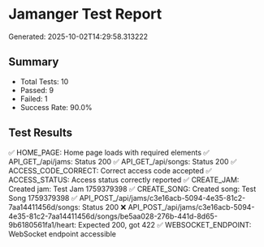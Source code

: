 
# Jamanger Test Report
Generated: 2025-10-02T14:29:58.313222

## Summary
- Total Tests: 10
- Passed: 9
- Failed: 1
- Success Rate: 90.0%

## Test Results
✅ HOME_PAGE: Home page loads with required elements
✅ API_GET_/api/jams: Status 200
✅ API_GET_/api/songs: Status 200
✅ ACCESS_CODE_CORRECT: Correct access code accepted
✅ ACCESS_STATUS: Access status correctly reported
✅ CREATE_JAM: Created jam: Test Jam 1759379398
✅ CREATE_SONG: Created song: Test Song 1759379398
✅ API_POST_/api/jams/c3e16acb-5094-4e35-81c2-7aa14411456d/songs: Status 200
❌ API_POST_/api/jams/c3e16acb-5094-4e35-81c2-7aa14411456d/songs/be5aa028-276b-441d-8d65-9b6180561fa1/heart: Expected 200, got 422
✅ WEBSOCKET_ENDPOINT: WebSocket endpoint accessible
